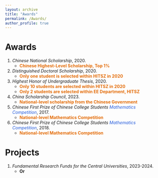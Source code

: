 ```yaml
---
layout: archive
title: "Awards"
permalink: /Awards/
author_profile: true
---
```


Awards
======
1. *Chinese National Scholarship*, 2020.
   - <font color="#e36c09">**Chinese Highest-Level Scholarship, Top 1%**</font>
2. *Distinguished Doctoral Scholarship*, 2020.
   - <font color="#e36c09">**Only one student is selected within HITSZ in 2020**</font>
3. *Highest Honor of Undergraduate Thesis*, 2020.
   - <font color="#e36c09">**Only 10 students are selected within HITSZ in 2020**</font>
   - <font color="#e36c09">**Only 2 students are selected within EE Department, HITSZ**</font>
4. *China Scholarship Council*, 2023.
   - <font color="#e36c09">**National-level scholarship from the Chinese Government**</font>
5. *Chinese First Prize of Chinese College Students <font color="#245bdb">Mathematics Competition</font>*, 2017.
   - <font color="#e36c09">**National-level Mathematics Competition**</font>
6. *Chinese First Prize of Chinese College Students <font color="#245bdb">Mathematics Competition</font>*, 2018.
   - <font color="#e36c09">**National-level Mathematics Competition**</font>

Projects
===
1. *Fundamental Research Funds for the Central Universities*, 2023-2024.
   - **Or**

  




